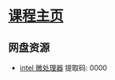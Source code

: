 # [课程主页](http://staff.ustc.edu.cn/~wjluo/mcps/)
## 网盘资源
- [intel 微处理器](https://pan.baidu.com/s/1pwiSQjbwemU_7tLtk_UclA) 提取码: 0000